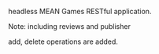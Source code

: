 headless MEAN Games RESTful application.

Note: including reviews and publisher

add, delete operations are added.